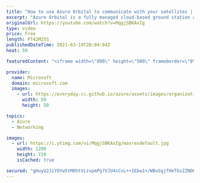 ```yaml
---
title: "How to use Azure Orbital to communicate with your satellites | Azure Friday"
excerpt: "Azure Orbital is a fully managed cloud-based ground station as a service that enables you to communicate with your spacecraft or satellite constellations, downlink and uplink data, process your data in the cloud, chain services with Azure services in unique scenarios, and generate products for your customers."
originalUrl: https://youtube.com/watch?v=MqgjSBKAxIg
type: video
price: Free
length: PT42M25S
publishedDateTime: 2021-03-19T20:04:04Z
heat: 50

featuredContent: "<iframe width=\"800\" height=\"500\" frameborder=\"0\" src=\"https://www.youtube.com/embed/MqgjSBKAxIg\" allow=\"accelerometer; autoplay; encrypted-media; gyroscope; picture-in-picture\" allowfullscreen></iframe>"

provider:
  name: Microsoft
  domain: microsoft.com
  images:
    - url: https://everyday-cc.github.io/azure/assets/images/organizations/microsoft.com-50x50.jpg
      width: 50
      height: 50

topics:
  - Azure
  - Networking

images:
  - url: https://i.ytimg.com/vi/MqgjSBKAxIg/maxresdefault.jpg
    width: 1280
    height: 720
    isCached: true

secured: "gHuyU2JiYOYw5tMOhtVLzvpmPg7VJU4sCoL++IEbw1+/WBuSgjfHeTGsZZNO6HeL4hRSsn0P1wHJ+Sv/KqH9xzEsxZ34jPZ2WBugazILFdI+zSRV3R72GI4ma9615Un3K7QsRUiX8mA41Sxp6A6DNEUsuuHyqowZtCHgcCi4o2ZVLDkUJcbwpo3HbpAcF60Pefmh15Gtr/RLt8SfLhBbyG6HYasdskKEASRWJXL46Cwnb/12Rbd0vFYZ2OKw4FhrAwGuHAiX0pZLk6JLiCB2hR4ZATUK/8Izujg7/SHMP8zj/4Y/XuxnT7euInKYvc+OQOd5W3nEhK/dK2e593yV0D1mqnKdsKSbnlAZM6vXS3H+LNQCHvIBlw4UPsN4Oh1820SvwvJYd97PeTZvC0LokSD8Nl7YFggck0z3yYYw4DY=;diW3GsrTHVL7WvjcfyIVXw=="
---
```



